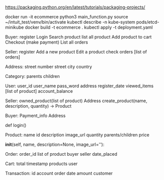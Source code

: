 https://packaging.python.org/en/latest/tutorials/packaging-projects/

docker run -it ecommerce python3 main_function.py
source ~/intuit_test/venv/bin/activate
kubectl describe -n kube-system pods/etcd-minikube
docker build -t ecommerce .
kubectl apply -t deployment.yaml

Buyer:
  register
  Login
  Search product
  list all product
  Add product to cart
  Checkout (make payment)
  List all orders

Seller:
  register
  Add a new product
  Edit a product
  check orders [list of orders]

Address:
  street number
  street
  city
  country


Category:
  parents
  children

User:
  user_id
  user_name
  pass_word
  address
  register_date
  viewed_items [list of product]
  account_balance

Seller:
  owned_product(list of product)
  Address
  create_product(name, description, quantity) -> Product

Buyer:
  Payment_info
  Address
 

  def login()



Product:
  name
  id
  description
  image_url
  quantity
  parents/children
  price

  __init__(self, name, description=None, image_url=''):
    


Order:
  order_id
  list of product
  buyer
  seller
  date_placed


Cart:
  total
  timestamp
  products
  user




Transaction:
  id
  account
  order
  date
  amount
  customer